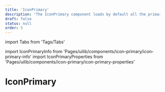 ```yaml
---
title: 'IconPrimary'
description: 'The IconPrimary component loads by default all the primary icons used internally in the components.'
draft: false
status: null
order: 5
---
```


import Tabs from 'Tags/Tabs'

import IconPrimaryInfo from 'Pages/uilib/components/icon-primary/icon-primary-info'
import IconPrimaryProperties from 'Pages/uilib/components/icon-primary/icon-primary-properties'

# IconPrimary

<Tabs>
  <Tabs.Content>
    <IconPrimaryInfo />
  </Tabs.Content>
  <Tabs.Content>
    <IconPrimaryProperties />
  </Tabs.Content>
</Tabs>
